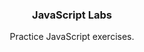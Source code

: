 

<h3 align="center">JavaScript Labs</h3>

  <p align="center">
  Practice JavaScript exercises.
  </p>
</div>


